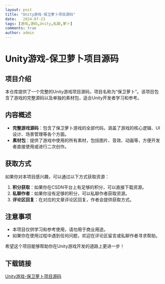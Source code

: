 ```yaml
---
layout: post
title: "Unity游戏-保卫萝卜项目源码"
date:   2024-07-23
tags: [游戏,源码,Unity,私聊,萝卜]
comments: true
author: admin
---
```

# Unity游戏-保卫萝卜项目源码

## 项目介绍

本仓库提供了一个完整的Unity游戏项目源码，项目名称为“保卫萝卜”。该项目包含了游戏的完整源码以及单独的素材包，适合Unity开发者学习和参考。

## 内容概述

- **完整游戏源码**：包含了保卫萝卜游戏的全部代码，涵盖了游戏的核心逻辑、UI设计、场景管理等各个方面。
- **素材包**：提供了游戏中使用的所有素材，包括图片、音效、动画等，方便开发者直接使用或进行二次创作。

## 获取方式

如果你对本项目感兴趣，可以通过以下方式获取资源：

1. **积分获取**：如果你在CSDN平台上有足够的积分，可以直接下载资源。
2. **私聊作者**：如果你没有足够的积分，可以私聊作者获取资源。
3. **评论区回复**：在对应的文章评论区回复，作者会提供获取方式。

## 注意事项

- 本项目仅供学习和参考使用，请勿用于商业用途。
- 如果你在使用过程中遇到任何问题，欢迎在评论区留言或私聊作者寻求帮助。

希望这个项目能够帮助你在Unity游戏开发的道路上更进一步！

## 下载链接

[Unity游戏-保卫萝卜项目源码](https://pan.quark.cn/s/723dec0e2142)